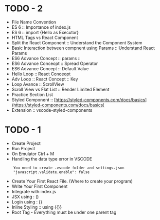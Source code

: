 # TODO - 2

- File Name Convention
- ES 6 :: Importance of index.js
- ES 6 :: import {Hello as Executor}
- HTML Tags vs React Component
- Split the React Component :: Understand the Component System
- Basic Interaction between compnent using Params :: Understand React Params
- ES6 Advance Concept :: params ::
- ES6 Advance Conceopt :: Spread Operator
- ES6 Advance Concept :: Default Value
- Hello Loop :: React Conceopt
- Adv Loop :: React Concept :: Key
- Loop Avance :: ScrollView
- Scroll View vs Flat List :: Render Limited Element
- Practice Section List
- Styled Component :: [https://styled-components.com/docs/basics](https://styled-components.com/docs/basics)
- Extension :: vscode-styled-components

# TODO - 1

- Create Project
- Run Project
- On Emulator Ctrl + M
- Handling the data type error in VSCODE

```
    You need to create .vscode folder and settings.json
    "javascript.validate.enable": false
```

- Create Your First React File. (Where to create your program)
- Write Your First Component
- Integrate with index.js
- JSX using : ()
- Login using : {}
- Inline Styling :: using {{}}
- Root Tag - Everything must be under one parent tag
